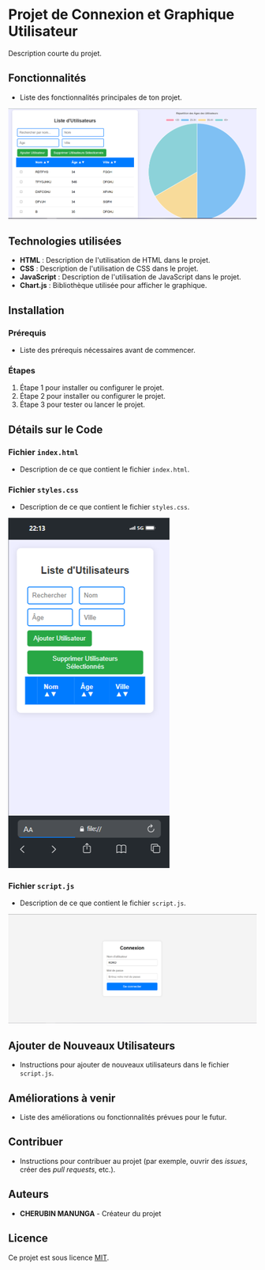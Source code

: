 # Projet de Connexion et Graphique Utilisateur

Description courte du projet.

## Fonctionnalités

- Liste des fonctionnalités principales de ton projet.

<img src="demo.png" alt="">

## Technologies utilisées

- **HTML** : Description de l'utilisation de HTML dans le projet.
- **CSS** : Description de l'utilisation de CSS dans le projet.
- **JavaScript** : Description de l'utilisation de JavaScript dans le projet.
- **Chart.js** : Bibliothèque utilisée pour afficher le graphique.

## Installation

### Prérequis
- Liste des prérequis nécessaires avant de commencer.

### Étapes

1. Étape 1 pour installer ou configurer le projet.
2. Étape 2 pour installer ou configurer le projet.
3. Étape 3 pour tester ou lancer le projet.


## Détails sur le Code

### Fichier `index.html`
- Description de ce que contient le fichier `index.html`.

### Fichier `styles.css`
- Description de ce que contient le fichier `styles.css`.

<img src="demo2.png" alt="">

### Fichier `script.js`
- Description de ce que contient le fichier `script.js`.
<img src="connexion admin.png" alt="">



## Ajouter de Nouveaux Utilisateurs

- Instructions pour ajouter de nouveaux utilisateurs dans le fichier `script.js`.

## Améliorations à venir

- Liste des améliorations ou fonctionnalités prévues pour le futur.

## Contribuer

- Instructions pour contribuer au projet (par exemple, ouvrir des *issues*, créer des *pull requests*, etc.).

## Auteurs

- **CHERUBIN MANUNGA** - Créateur du projet

## Licence

Ce projet est sous licence [MIT](https://opensource.org/licenses/MIT).
